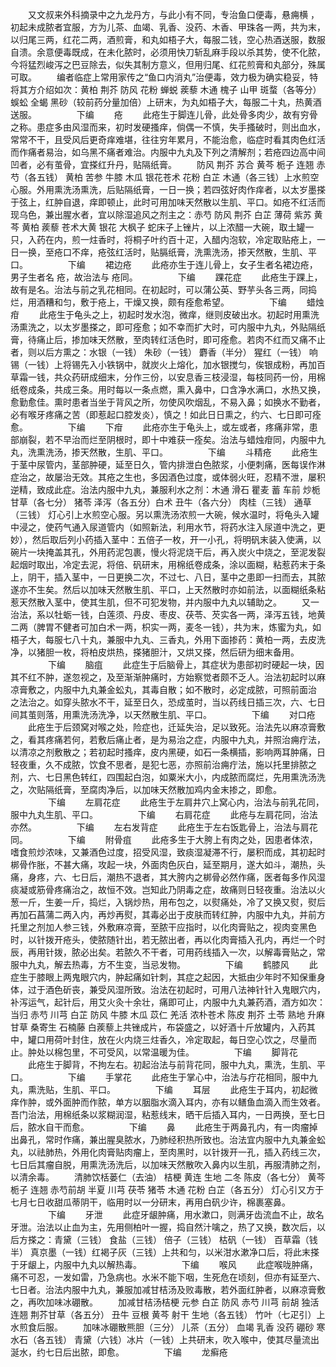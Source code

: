 <!-- { "loadSidebar": true } -->
　　又文叔来外科摘录中之九龙丹方，与此小有不同，专治鱼口便毒，悬痈横 ，初起未成脓者宜服，方为儿茶、血竭、乳香、没药、木香、甲珠各一两，共为末，以归尾三两，红花二两，酒煎膏，和丸如梧子大，每服二钱，空心热酒送服，数服自溃。余意便毒既成，在未化脓时，必须用快刀斩乱麻手段以杀其势，使不化脓，今将猛烈峻泻之巴豆除去，似失其制方意义，但用归尾、红花煎膏和丸部分，殊属可取。
　　编者临症上常用家传之“鱼口内消丸”治便毒，效力极为确实稳妥，特将其方介绍如次：黄柏 荆芥 防风 花粉 蝉蜕 蒺藜 木通 槐子 山甲 斑蝥（各等分）蜈蚣 全蝎 黑砂（较前药分量加倍）上研末，为丸如梧子大，每服二十丸，热黄酒送服。
　　
　　下编
　　疮
　　此疮生于脚连儿骨，此处骨多肉少，故有穷骨之称。患症多由风湿而来，初时发硬搔痒，倘偶一不慎，失手搔破时，则出血水，常常不干，且受风后更奇痒难堪，往往穷年累月，不能治愈，临症时看其肉色红活而作痛者易治，如乌黑不痛者难治。内服中九丸及下列之清解剂；若疮四边高中间凹者，必有茧骨，宜搽红升丹，贴隔纸膏。
　　防风 荆芥 苏合 黄芩 栀子 连翘 赤芍（各五钱） 黄柏 苦参 牛膝 木瓜 银花苍术 花粉 白芷 木通（各三钱）上水煎空心服。外用熏洗汤熏洗，后贴隔纸膏，一日一换；若四弦好肉作痒者，以太岁墨搽于弦上，红肿自退，痒即顿止，此时可用加味天然散以生肌、平口。如疮不红活而现乌色，兼出腥水者，宜以除湿追风之剂主之：赤芍 防风 荆芥 白芷 薄荷 紫苏 黄芩 黄柏 蒺藜 苍术大黄 银花 大枫子 蛇床子上锉片，以上浓醋一大碗，取土罐一只，入药在内，煎一炷香时，将桐子叶约百十疋，入醋内泡软，冷定取贴疮上，一日一换，至疮口不痒，疮弦红活时，贴膈纸膏，洗熏洗汤，掺天然散，生肌、平口。
　　
　　下编
　　裙边疮
　　此疮亦生于连儿骨上，女子生者名裙边疮，男子生者名 疮，故治法与 疮同。
　　
　　下编
　　踝花症
　　此疮生于踝上，故有是名。治法与前之乳花相同。在初起时，可以蒲公英、野芋头各三两，同捣烂，用酒糟和匀，敷于疮上，干燥又换，颇有痊愈希望。
　　
　　下编
　　蜡烛疳
　　此疮生于龟头之上，初起时发水泡，微痒，继则皮破出水。初起时用熏洗汤熏洗之，以太岁墨搽之，即可痊愈；如不幸而扩大时，可内服中九丸，外贴隔纸膏，待痛止后，掺加味天然散，至肉转红活色时，即可痊愈。若肉不红而又痛不止者，则以后方熏之：水银（一钱） 朱砂（一钱） 麝香（半分） 猩红（一钱） 响锡（一钱）上将锡先入小铁锅中，就炭火上熔化，加水银搅匀，俟银成粉，再加百草霜一钱，共众药研成细末，分作三份，以安息香三枝浸湿，每枝同药一份，用棉纸卷成条，共成三条。用时每以一条点燃，熏入鼻中，口含净水满口，水热又换，愈勤愈佳。熏时患者当坐于背风之所，勿使风吹烟乱，不易入鼻；如换水不勤者，必有喉牙疼痛之苦（即惹起口腔发炎），慎之！如此日日熏之，约六、七日即可痊愈。
　　
　　下编
　　下疳
　　此疮亦生于龟头上，或左或者，疼痛非常，患部崩裂，若不早治而烂至阴根时，即十中难获一痊矣。治法与蜡烛疳同，内服中九丸，洗熏洗汤，掺天然散，生肌、平口。
　　
　　下编
　　斗精疮
　　此疮生于茎中尿管内，茎部肿硬，延至日久，管内排泄白色脓浆，小便刺痛，医每误作淋症治之，故屡治无效。其疮之生也，多因酒色过度，或体弱火旺，忍精不泄，屡积逆精，致成此症。治法内服中九丸，兼服利水之剂：木通 滑石 瞿麦 蓄 车前 炒栀 甘草（各七分） 猪苓 泽泻（各五分）白术 丑牛（各六分） 肉桂（三钱） 通草（三钱） 灯心引上水煎空心服。另以熏洗汤浓煎一大碗，候水温时，将龟头入罐中浸之，使药气通入尿道管内（如照新法，利用水节，将药水注入尿道中洗之，更妙），然后取后列小药插入茎中：五倍子一枚，开一小孔，将明矾末装入使满，以碗片一块掩盖其孔，外用药泥包裹，慢火将泥烧干后，再入炭火中烧之，至泥发裂起烟时取出，冷定去泥，将倍、矾研末，用棉纸卷成条，涂以面糊，粘惹药末于条上，阴干，插入茎中，一日更换二次，不过七、八日，茎中之患即一扫而去，其脓遂亦不生矣。然后以加味天然散生肌、平口，上天然散时亦如前法，以面糊纸条粘惹天然散入茎中，使其生肌，但不可犯发物，并内服中九丸以辅助之。
　　又一治法，系以牡蛎一钱，白莲须、丹皮、枣皮、茯苓、芡实各一两，泽泻五钱，地黄二两（脾胃不健者可加白术一两，枳实一两，麦冬一钱），共为末，炼蜜为丸，如梧子大，每服七八十丸，兼服中九丸、三香丸，外用下面掺药：黄柏一两，去皮洗净，以猪胆一枚，将柏皮烘热，搽猪胆汁，又烘又搽，然后研为细末备用。
　　
　　下编
　　脑疽
　　此症生于后脑骨上，其症状为患部初时硬起一块，因其不红不肿，遂忽视之，及至渐渐肿痛时，方始察觉者颇不乏人。治法初起时以麻凉膏敷之，内服中九丸兼金蚣丸，其毒自散；如不散时，必定成脓，可照前面治 之法治之。如穿头脓水不干，延至日久，恐成茧时，当以药线日插三次，六、七日间其茧则落，用熏洗汤洗净，以天然散生肌、平口。
　　
　　下编
　　对口疮
　　此疮生于后颈窝对喉之处，险症也，迁延失治，足以致死。治法先以麻凉膏敷之，看其疼痛若何，若敷后痛止者，是为易治之症，内服中九丸，并照治痈疔法，以清凉之剂敷散之；若初起时搔痒，皮内黑硬，如石一条横插，影响两耳肿痛，日轻夜重，久不成脓，饮食不思者，是犯七恶，亦照前治痈疔法，施以托里排脓之剂，六、七日黑色转红，四围起白泡，如粟米大小，内成脓而腐烂，先用熏洗汤洗之，次贴隔纸膏，至腐肉净后，以加味天然散加鸡内金末掺之，即愈。
　　
　　下编
　　左肩花症
　　此疮生于左肩井穴上窝心内，治法与前乳花同，服中九丸生肌、平口。
　　
　　下编
　　右肩花症
　　此疮与左肩花同，治法亦然。
　　
　　下编
　　左右发背症
　　此疮生于左右饭匙骨上，治法与肩花同。
　　
　　下编
　　附骨疽
　　此疮多生于大胯上有肉之处，因患者体浓，嗜食煎炒浓味，又兼酒色过度，招受风湿，致痰湿凝滞不行，屡积而成，其初起时梆骨作胀，不甚大痛，攻起一块，外面肉色灰白，延至期月，遂大如斗，潮热，头痛，身疼，六、七日后，潮热不退者，其大胯内之梆骨必然作痛，医者每多作风湿痰凝或筋骨疼痛治之，故恒不效。岂知此乃阴毒之症，故痛则日轻夜重。治法以火葱一斤，生姜一斤，捣烂，入锅炒热，用布包之，以熨痛处，冷了又换又熨，熨后再加石菖蒲二两入内，再炒再熨，其毒必出于皮肤而转红肿，内服中九丸，并前方托里之剂加人参三钱，外敷麻凉膏，至脓干应指时，以化肉膏贴之，视肉变黑色时，以针拨开疮头，使脓随针出，若无脓出者，再以化肉膏插入孔内，再烂一个时辰，再用针拨，脓必出矣。若脓久不干者，可用药线插入一次，以解毒膏贴之，常服中九丸，解去热毒，方不生变，当忌发物。
　　
　　下编
　　鹤膝风
　　此症生于膝眼上两鬼眼穴内，肿起痛如针刺，其症之起因，大抵由少年时不知保重身体，过于酒色斫丧，兼受风湿所致。治法在初起时，可用八法神针针入鬼眼穴内，补泻运气，起针后，用艾火灸十余壮，痛即可止，内服中九丸兼药酒，酒方如次：当归 赤芍 川芎 白芷 防风 牛膝 木瓜 苡仁 羌活 浓朴苍术 陈皮 荆芥 土苓 熟地 升麻 甘草 桑寄生 石楠藤 白蒺藜上共锉成片，布袋盛之，以好酒十斤放罐内，入药其中，罐口用荷叶封住，放在火内烧三炷香久，冷定取起，每日空心饮之，尽量而止。肿处以棉包里，不可受风，以常温暖为佳。
　　
　　下编
　　脚背花
　　此疮生于脚背，不拘左右。初起治法与前背花同，服中九丸，熏洗，生肌、平口。
　　
　　下编
　　手掌花
　　此疮生于掌心中，治法与疔花相同，服中九丸，熏洗贴，生肌、平口。
　　
　　下编
　　耳层
　　此疮生于耳内，初起微痒作肿，或外面肿而作脓，单方以胭脂水滴入耳内，亦有以鳝鱼血滴入而生效者。吾门治法，用棉纸条以浆糊润湿，粘惹线末，晒干后插入耳内，一日两换，至七日后，脓水自干而愈。
　　
　　下编
　　鼻
　　此疮生于两鼻孔内，有一肉瘤掉出鼻孔，常时作痛，兼出腥臭脓水，乃肺经积热所致也。治法宜内服中九丸兼金蚣丸，以祛肺热，外用化肉膏贴肉瘤上，至肉黑时，以针拨开一孔，插入药线三次，七日后其瘤自脱，用熏洗汤洗后，以加味天然散吹入鼻内以生肌，再服清肺之剂，以清余毒。
　　清肺饮栝蒌仁（去油） 桔梗 黄连 生地 二冬 陈皮（各七分） 黄芩 栀子 连翘 赤芍前胡 半夏 川芎 茯苓 猪苓 木通 花粉 白芷（各五分） 灯心引又方于七月七日收甜瓜蒂阴干，临用时以一分研末，再用白矾少许，棉裹塞鼻。
　　
　　下编
　　牙泄
　　此症牙龈肿痛，用水漱口，则满牙齿流血不止，故名牙泄。治法以止血为主，先用侧柏叶一握，捣自然汁噙之，热了又换，数次后，以后方搽之：青黛（三钱） 食盐（三钱） 倍子（三钱） 枯矾（一钱） 百草霜（钱半） 真京墨（一钱）红褐子灰（三钱）上共和匀，以米泔水漱净口后，将此末搽于牙龈上，内服中九丸以解热毒。
　　
　　下编
　　喉风
　　此症喉咙肿痛，痛不可忍，一发如雷，乃急病也。水米不能下咽，生死危在顷刻，但亦有延至六、七日者。治法内服中九丸，兼服加减甘桔汤及败毒散，若外面红肿者，以麻凉膏敷之，再吹加味冰硼散。
　　加减甘桔汤桔梗 元参 白芷 防风 赤芍 川芎 前胡 独活 连翘 荆芥甘草（各五分） 丑牛 豆根 黄芩 射干 生地（各五钱） 竹叶（七疋引）上水煎食后服。
　　加味冰硼散熊胆（三分） 儿茶（五分） 血竭 乳香 没药 硼砂 寒水石（各五钱） 青黛（六钱）冰片（一钱）上共研末，吹入喉中，使其尽量流出涎水，约七日后出脓，即愈。
　　
　　下编
　　龙癣疮
